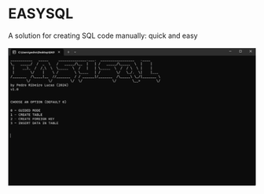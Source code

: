 # EASYSQL
A solution for creating SQL code manually: quick and easy
<br>
<br>
<picture>
  <img alt="A screenshot of the program" src="./EASYSQL.png">
</picture>
